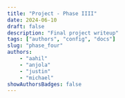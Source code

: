 ```yaml
---
title: "Project - Phase IIII"
date: 2024-06-10
draft: false
description: "Final project writeup"
tags: ["authors", "config", "docs"]
slug: "phase_four"
authors:
    - "aahil"
    - "anjola"
    - "justin"
    - "michael"
showAuthorsBadges: false
---
```

